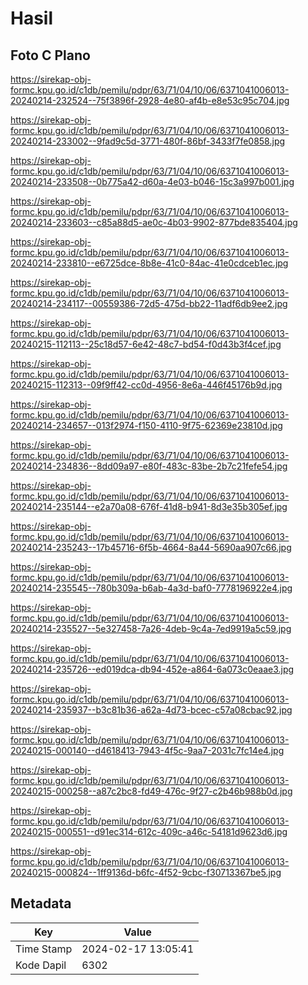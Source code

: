# Hasil

## Foto C Plano

https://sirekap-obj-formc.kpu.go.id/c1db/pemilu/pdpr/63/71/04/10/06/6371041006013-20240214-232524--75f3896f-2928-4e80-af4b-e8e53c95c704.jpg

https://sirekap-obj-formc.kpu.go.id/c1db/pemilu/pdpr/63/71/04/10/06/6371041006013-20240214-233002--9fad9c5d-3771-480f-86bf-3433f7fe0858.jpg

https://sirekap-obj-formc.kpu.go.id/c1db/pemilu/pdpr/63/71/04/10/06/6371041006013-20240214-233508--0b775a42-d60a-4e03-b046-15c3a997b001.jpg

https://sirekap-obj-formc.kpu.go.id/c1db/pemilu/pdpr/63/71/04/10/06/6371041006013-20240214-233603--c85a88d5-ae0c-4b03-9902-877bde835404.jpg

https://sirekap-obj-formc.kpu.go.id/c1db/pemilu/pdpr/63/71/04/10/06/6371041006013-20240214-233810--e6725dce-8b8e-41c0-84ac-41e0cdceb1ec.jpg

https://sirekap-obj-formc.kpu.go.id/c1db/pemilu/pdpr/63/71/04/10/06/6371041006013-20240214-234117--00559386-72d5-475d-bb22-11adf6db9ee2.jpg

https://sirekap-obj-formc.kpu.go.id/c1db/pemilu/pdpr/63/71/04/10/06/6371041006013-20240215-112113--25c18d57-6e42-48c7-bd54-f0d43b3f4cef.jpg

https://sirekap-obj-formc.kpu.go.id/c1db/pemilu/pdpr/63/71/04/10/06/6371041006013-20240215-112313--09f9ff42-cc0d-4956-8e6a-446f45176b9d.jpg

https://sirekap-obj-formc.kpu.go.id/c1db/pemilu/pdpr/63/71/04/10/06/6371041006013-20240214-234657--013f2974-f150-4110-9f75-62369e23810d.jpg

https://sirekap-obj-formc.kpu.go.id/c1db/pemilu/pdpr/63/71/04/10/06/6371041006013-20240214-234836--8dd09a97-e80f-483c-83be-2b7c21fefe54.jpg

https://sirekap-obj-formc.kpu.go.id/c1db/pemilu/pdpr/63/71/04/10/06/6371041006013-20240214-235144--e2a70a08-676f-41d8-b941-8d3e35b305ef.jpg

https://sirekap-obj-formc.kpu.go.id/c1db/pemilu/pdpr/63/71/04/10/06/6371041006013-20240214-235243--17b45716-6f5b-4664-8a44-5690aa907c66.jpg

https://sirekap-obj-formc.kpu.go.id/c1db/pemilu/pdpr/63/71/04/10/06/6371041006013-20240214-235545--780b309a-b6ab-4a3d-baf0-7778196922e4.jpg

https://sirekap-obj-formc.kpu.go.id/c1db/pemilu/pdpr/63/71/04/10/06/6371041006013-20240214-235527--5e327458-7a26-4deb-9c4a-7ed9919a5c59.jpg

https://sirekap-obj-formc.kpu.go.id/c1db/pemilu/pdpr/63/71/04/10/06/6371041006013-20240214-235726--ed019dca-db94-452e-a864-6a073c0eaae3.jpg

https://sirekap-obj-formc.kpu.go.id/c1db/pemilu/pdpr/63/71/04/10/06/6371041006013-20240214-235937--b3c81b36-a62a-4d73-bcec-c57a08cbac92.jpg

https://sirekap-obj-formc.kpu.go.id/c1db/pemilu/pdpr/63/71/04/10/06/6371041006013-20240215-000140--d4618413-7943-4f5c-9aa7-2031c7fc14e4.jpg

https://sirekap-obj-formc.kpu.go.id/c1db/pemilu/pdpr/63/71/04/10/06/6371041006013-20240215-000258--a87c2bc8-fd49-476c-9f27-c2b46b988b0d.jpg

https://sirekap-obj-formc.kpu.go.id/c1db/pemilu/pdpr/63/71/04/10/06/6371041006013-20240215-000551--d91ec314-612c-409c-a46c-54181d9623d6.jpg

https://sirekap-obj-formc.kpu.go.id/c1db/pemilu/pdpr/63/71/04/10/06/6371041006013-20240215-000824--1ff9136d-b6fc-4f52-9cbc-f30713367be5.jpg


## Metadata

| Key        | Value               |
| ---------- | ------------------- |
| Time Stamp | 2024-02-17 13:05:41 |
| Kode Dapil | 6302                |




